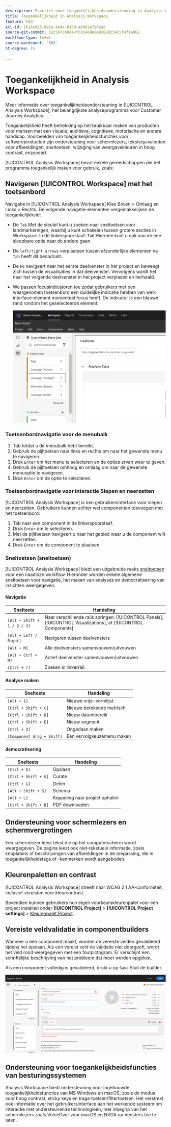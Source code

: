 ```yaml
---
description: Functies voor toegankelijkheidsondersteuning in Analysis Workspace
title: Toegankelijkheid in Analysis Workspace
feature: FAQ
exl-id: 1616c625-8914-4ede-815d-e8d62e796ea5
source-git-commit: 32c507cb9de4fcd146de0e9c828c54c5f4f1a062
workflow-type: tm+mt
source-wordcount: '583'
ht-degree: 1%

---
```


# Toegankelijkheid in Analysis Workspace

Meer informatie over toegankelijkheidsondersteuning in [!UICONTROL Analysis Workspace], het belangrijkste analyseprogramma voor Customer Journey Analytics.

Toegankelijkheid heeft betrekking op het bruikbaar maken van producten voor mensen met een visuele, auditieve, cognitieve, motorische en andere handicap. Voorbeelden van toegankelijkheidsfuncties voor softwareproducten zijn ondersteuning voor schermlezers, tekstequivalenten voor afbeeldingen, sneltoetsen, wijziging van weergavekleuren in hoog contrast, enzovoort.

[!UICONTROL Analysis Workspace] bevat enkele gereedschappen die het programma toegankelijk maken voor gebruik, zoals:

## Navigeren [!UICONTROL Workspace] met het toetsenbord

Navigatie in [!UICONTROL Analysis Workspace] Kies Boven > Omlaag en Links > Rechts. De volgende navigatie-elementen vergemakkelijken de toegankelijkheid:

* De `Tab` Met de sleutel kunt u zoeken naar sneltoetsen voor landmarkeringen, waarbij u kunt schakelen tussen grotere secties in Workspace. In de linkerspoorstaaf: `Tab` Hiermee kunt u ook van de ene sleepbare optie naar de andere gaan.
* De `left/right arrows` verplaatsen tussen afzonderlijke elementen na `Tab` heeft dit benadrukt.
* De `F6` navigeert naar het eerste deelvenster in het project en beweegt zich tussen de visualisaties in dat deelvenster. Vervolgens wordt het naar het volgende deelvenster in het project verplaatst en herhaald.
* We passen focusindicatoren toe zodat gebruikers met een waargenomen toetsenbord een duidelijke indicatie hebben van welk interface-element momenteel focus heeft. De indicator is een blauwe rand rondom het geselecteerde element.

   ![Focusindicator](assets/focus-indicator.png)

### Toetsenbordnavigatie voor de menubalk

1. Tab totdat u de menubalk hebt bereikt.
1. Gebruik de pijltoetsen naar links en rechts om naar het gewenste menu te navigeren.
1. Druk `Enter` om het menu te selecteren en de opties ervan weer te geven.
1. Gebruik de pijltoetsen omhoog en omlaag om naar de gewenste menuoptie te navigeren.
1. Druk `Enter` om de optie te selecteren.

### Toetsenbordnavigatie voor interactie Slepen en neerzetten

[!UICONTROL Analysis Workspace] is een gebruikersinterface voor slepen en neerzetten. Gebruikers kunnen echter wel componenten toevoegen met het toetsenbord:

1. Tab naar een component in de linkerspoorstaaf.
1. Druk `Enter` om te selecteren.
1. Met de pijltoetsen navigeert u naar het gebied waar u de component wilt neerzetten.
1. Druk `Enter` om de component te plaatsen.

### Sneltoetsen (sneltoetsen)

[!UICONTROL Analysis Workspace] biedt een uitgebreide reeks [sneltoetsen](https://experienceleague.adobe.com/docs/analytics/analyze/analysis-workspace/build-workspace-project/fa-shortcut-keys.html) voor een naadloze workflow. Hieronder worden enkele algemene sneltoetsen voor navigatie, het maken van analyses en democratisering van inzichten weergegeven.

#### Navigatie

| Sneltoets | Handeling |
| --- | --- |
| `[Alt + Shift + 1 / 2 / 3]` | Naar verschillende rails springen: [!UICONTROL Panels], [!UICONTROL Visualizations], of [!UICONTROL Components] |
| `[Alt + Left / Right]` | Navigeren tussen deelvensters |
| `[Alt + M]` | Alle deelvensters samenvouwen/uitvouwen |
| `[Alt + Ctrl + M]` | Actief deelvenster samenvouwen/uitvouwen |
| `[Ctrl + /]` | Zoeken in linkerrail |

#### Analyse maken

| Sneltoets | Handeling |
| --- | --- |
| `[Alt + 1]` | Nieuwe vrije-vormlijst |
| `[Ctrl + Shift + C]` | Nieuwe berekende metrisch |
| `[Ctrl + Shift + D]` | Nieuw datumbereik |
| `[Ctrl + Shift + E]` | Nieuw segment |
| `[Ctrl + Z]` | Ongedaan maken |
| `[Component drag + Shift]` | Een vervolgkeuzemenu maken |

#### democratisering

| Sneltoets | Handeling |
| --- | --- |
| `[Ctrl + S]` | Opslaan |
| `[Ctrl + Shift + G]` | Curate |
| `[Ctrl + G]` | Delen |
| `[Alt + Shift + S]` | Schema |
| `[Alt + L]` | Koppeling naar project ophalen |
| `[Ctrl + Shift + B]` | PDF downloaden |

## Ondersteuning voor schermlezers en schermvergrotingen

Een schermlezer leest tekst die op het computerscherm wordt weergegeven. De pagina leest ook niet-tekstuele informatie, zoals knoplabels of beschrijvingen van afbeeldingen in de toepassing, die in toegankelijkheidstags of -kenmerken wordt aangeboden.

## Kleurenpaletten en contrast

[!UICONTROL Analysis Workspace] streeft naar WCAG 2.1 AA-conformiteit, inclusief vereisten voor kleurcontrast.

Bovendien kunnen gebruikers hun eigen voorkeurskleurenpalet voor een project instellen onder **[!UICONTROL Project]** > **[!UICONTROL Project settings]** > [Kleurenpalet Project](https://experienceleague.adobe.com/docs/analytics/analyze/analysis-workspace/build-workspace-project/color-palettes.html).

## Vereiste veldvalidatie in componentbuilders

Wanneer u een component maakt, worden de vereiste velden gevalideerd tijdens het opslaan. Als een vereist veld de validatie niet doorgeeft, wordt het veld rood weergegeven met een foutpictogram. Er verschijnt een schriftelijke beschrijving van het probleem dat moet worden opgelost.

Als een component volledig is gevalideerd, drukt u op `Save` Sluit de builder.

![Foutvalidatie](assets/error-validation.png)

## Ondersteuning voor toegankelijkheidsfuncties van besturingssystemen

Analysis Workspace biedt ondersteuning voor ingebouwde toegankelijkheidsfuncties van MS Windows en macOS, zoals de modus voor hoog contrast, sticky keys en trage toetsen/filtertoetsen. Het verstrekt ook informatie over het gebruikersinterface aan het werkende systeem om interactie met ondersteunende technologieën, met inbegrip van het schermlezers zoals VoiceOver voor macOS en NVDA op Vensters toe te laten.

